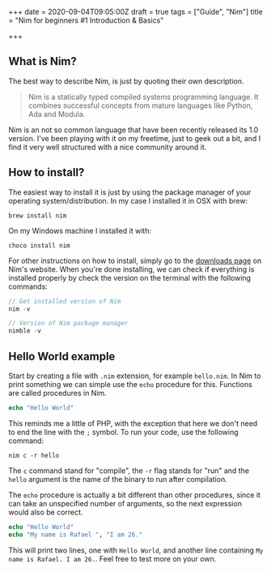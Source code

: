+++
date = 2020-09-04T09:05:00Z
draft = true
tags = ["Guide", "Nim"]
title = "Nim for beginners #1 Introduction & Basics"

+++
## What is Nim?

The best way to describe Nim, is just by quoting their own description.

> Nim is a statically typed compiled systems programming language. It combines successful concepts from mature languages like Python, Ada and Modula.

Nim is an not so common language that have been recently released its 1.0 version. I've been playing with it on my freetime, just to geek out a bit, and I find it very well structured with a nice community around it.

## How to install?

The easiest way to install it is just by using the package manager of your operating system/distribution. In my case I installed it in OSX with brew:

```
brew install nim
```

On my Windows machine I installed it with:

```
choco install nim
```

For other instructions on how to install, simply go to the  [downloads page](https://nim-lang.org/install.html)  on Nim's website. When you're done installing, we can check if everything is installed properly by check the version on the terminal with the following commands:

```js
// Get installed version of Nim
nim -v

// Version of Nim package manager
nimble -v
```

## Hello World example

Start by creating a file with `.nim` extension, for example `hello.nim`. In Nim to print something we can simple use the `echo` procedure for this. Functions are called procedures in Nim.

```nim
echo "Hello World"
```

This reminds me a little of PHP, with the exception that here we don't need to end the line with the `;` symbol. To run your code, use the following command:

```
nim c -r hello
```

The `c` command stand for "compile", the `-r` flag stands for "run" and the `hello` argument is the name of the binary to run after compilation.

The `echo` procedure is actually a bit different than other procedures, since it can take an unspecified number of arguments, so the next expression would also be correct.

```nim
echo "Hello World"
echo "My name is Rafael ", "I am 26."
```

This will print two lines, one with `Hello World`, and another line containing `My name is Rafael. I am 26.`. Feel free to test more on your own.


